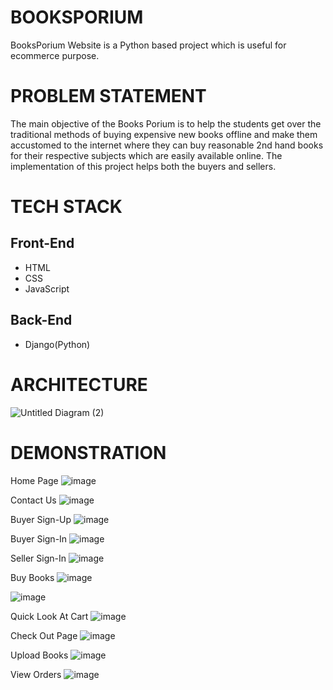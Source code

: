 # BOOKSPORIUM
BooksPorium Website is a Python based project which is useful for ecommerce purpose.

# PROBLEM STATEMENT
The main objective of the Books Porium is to help the students get over the traditional methods of buying expensive new books offline and make them accustomed to the internet where they can buy reasonable 2nd hand books for their respective subjects which are easily available online. The implementation of this project helps both the buyers and sellers. 

# TECH STACK

## Front-End
* HTML
* CSS
* JavaScript

## Back-End
* Django(Python)

# ARCHITECTURE
![Untitled Diagram (2)](https://user-images.githubusercontent.com/78092182/139835875-40e6871d-76d5-49ae-8f21-2490056cde67.jpg)

# DEMONSTRATION

Home Page
![image](https://user-images.githubusercontent.com/78092182/139836473-6da65693-b77b-42b8-9bf7-02b0e1604951.png)

Contact Us
![image](https://user-images.githubusercontent.com/78092182/139836869-e42bfbd4-3866-480b-9861-90e134eceb5f.png)

Buyer Sign-Up
![image](https://user-images.githubusercontent.com/78092182/139837128-b2a55696-5026-4707-b45f-081f21f2413e.png)

Buyer Sign-In
![image](https://user-images.githubusercontent.com/78092182/139837244-d15522e9-d5e8-4491-94fe-a98004258662.png)

Seller Sign-In
![image](https://user-images.githubusercontent.com/78092182/139837301-e88d22d3-81b9-4f28-86f2-86fc848bc90c.png)

Buy Books
![image](https://user-images.githubusercontent.com/78092182/139837530-548b2cf6-2ecc-4c4f-8674-bba0786cb142.png)

![image](https://user-images.githubusercontent.com/78092182/139837730-5a31da3c-5431-43fa-bde1-312631be1e00.png)

Quick Look At Cart
![image](https://user-images.githubusercontent.com/78092182/139837861-cc4fe795-60ec-4141-b7d1-20e344f3cd2d.png)

Check Out Page
![image](https://user-images.githubusercontent.com/78092182/139838315-399867ee-1aa5-45d9-9a80-97659e8e7097.png)

Upload Books
![image](https://user-images.githubusercontent.com/78092182/139838492-dd8f14e0-442c-4952-87e9-025a82c996f8.png)

View Orders
![image](https://user-images.githubusercontent.com/78092182/139838862-257d463b-2c4f-473c-a879-9b37fb89b33d.png)

